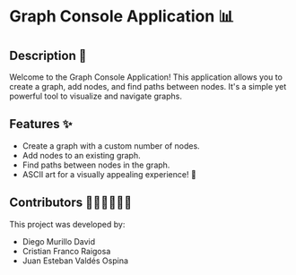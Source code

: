 # Graph Console Application 📊

## Description 📝

Welcome to the Graph Console Application! This application allows you to create a graph, add nodes, and find paths between nodes. It's a simple yet powerful tool to visualize and navigate graphs.

## Features ✨

- Create a graph with a custom number of nodes.
- Add nodes to an existing graph.
- Find paths between nodes in the graph.
- ASCII art for a visually appealing experience! 🎨

## Contributors 👨‍💻👨‍💻👨‍💻

This project was developed by:

- Diego Murillo David
- Cristian Franco Raigosa
- Juan Esteban Valdés Ospina

